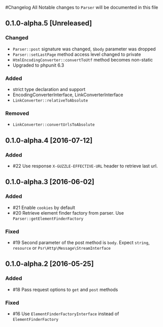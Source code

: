 #Changelog
All Notable changes to `Parser` will be documented in this file
## 0.1.0-alpha.5 [Unreleased]

### Changed
- `Parser::post` signature was changed, `$body` parameter was dropped
- `Parser::setLastPage` method access level changed to private  
- `HtmlEncodingConverter::convertToUtf` method becomes non-static  
- Upgraded to phpunit 6.3  

### Added
- strict type declaration and support 
- EncodingConverterInterface, LinkConverterInterface
- `LinkConverter::relativeToAbsolute`

### Removed
- `LinkConverter::convertUrlsToAbsolute`

## 0.1.0-alpha.4 [2016-07-12]

### Added
- #22 Use response `X-GUZZLE-EFFECTIVE-URL` header to retrieve last url.    

## 0.1.0-alpha.3 [2016-06-02]

### Added
- #21 Enable `cookies` by default
- #20 Retrieve element finder factory from parser. Use `Parser::getElementFinderFactory`

### Fixed
- #19 Second parameter of the post method is `body`. Expect `string`, `resource` or `Psr\Http\Message\StreamInterface`

## 0.1.0-alpha.2 [2016-05-25]

### Added
- #18 Pass request options to `get` and `post` methods

### Fixed
- #16 Use `ElementFinderFactoryInterface` instead of `ElementFinderFactory`
